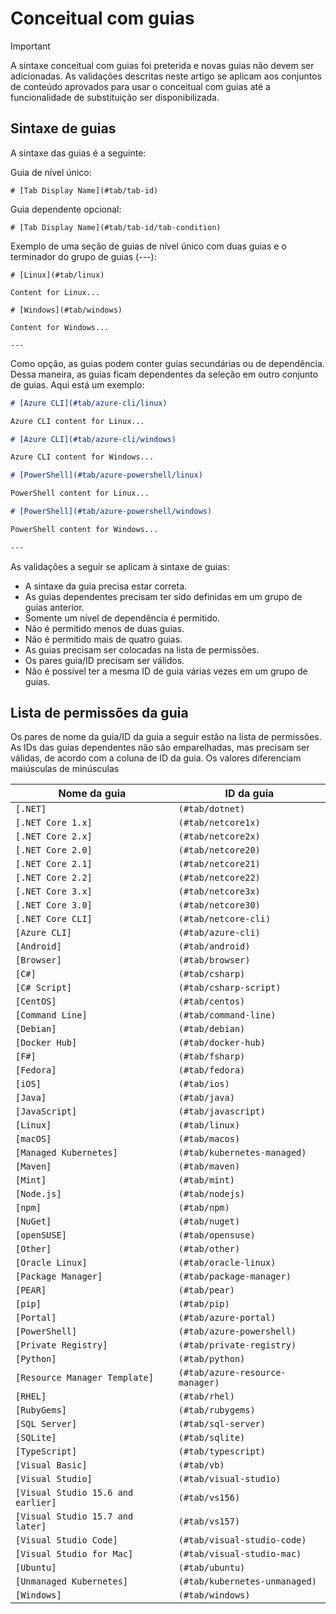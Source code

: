 # <a name="tabbed-conceptual"></a>Conceitual com guias

> [!IMPORTANT]
> A sintaxe conceitual com guias foi preterida e novas guias não devem ser adicionadas. As validações descritas neste artigo se aplicam aos conjuntos de conteúdo aprovados para usar o conceitual com guias até a funcionalidade de substituição ser disponibilizada.

## <a name="tab-syntax"></a>Sintaxe de guias

A sintaxe das guias é a seguinte:

Guia de nível único:

`# [Tab Display Name](#tab/tab-id)`

Guia dependente opcional:

`# [Tab Display Name](#tab/tab-id/tab-condition)`

Exemplo de uma seção de guias de nível único com duas guias e o terminador do grupo de guias (---):

```
# [Linux](#tab/linux)

Content for Linux...

# [Windows](#tab/windows)

Content for Windows...

---
```

Como opção, as guias podem conter guias secundárias ou de dependência. Dessa maneira, as guias ficam dependentes da seleção em outro conjunto de guias. Aqui está um exemplo:

```markdown
# [Azure CLI](#tab/azure-cli/linux)

Azure CLI content for Linux...

# [Azure CLI](#tab/azure-cli/windows)

Azure CLI content for Windows...

# [PowerShell](#tab/azure-powershell/linux)

PowerShell content for Linux...

# [PowerShell](#tab/azure-powershell/windows)

PowerShell content for Windows...

---
```

As validações a seguir se aplicam à sintaxe de guias:

- A sintaxe da guia precisa estar correta.
- As guias dependentes precisam ter sido definidas em um grupo de guias anterior.
- Somente um nível de dependência é permitido.
- Não é permitido menos de duas guias.
- Não é permitido mais de quatro guias.
- As guias precisam ser colocadas na lista de permissões.
- Os pares guia/ID precisam ser válidos.
- Não é possível ter a mesma ID de guia várias vezes em um grupo de guias.

## <a name="tab-whitelist"></a>Lista de permissões da guia

Os pares de nome da guia/ID da guia a seguir estão na lista de permissões. As IDs das guias dependentes não são emparelhadas, mas precisam ser válidas, de acordo com a coluna de ID da guia. Os valores diferenciam maiúsculas de minúsculas

|Nome da guia              |ID da guia            |
|----------------------|------------------|
|`[.NET]`              |`(#tab/dotnet)`   |
|`[.NET Core 1.x]`     |`(#tab/netcore1x)`|
|`[.NET Core 2.x]`     |`(#tab/netcore2x)`|
|`[.NET Core 2.0]`     |`(#tab/netcore20)`|
|`[.NET Core 2.1]`     |`(#tab/netcore21)`|
|`[.NET Core 2.2]`     |`(#tab/netcore22)`|
|`[.NET Core 3.x]`     |`(#tab/netcore3x)`|
|`[.NET Core 3.0]`     |`(#tab/netcore30)`|
|`[.NET Core CLI]`     |`(#tab/netcore-cli)`|
|`[Azure CLI]`         |`(#tab/azure-cli)`|
|`[Android]`           |`(#tab/android)`  |
|`[Browser]`           |`(#tab/browser)`  |
|`[C#]`                |`(#tab/csharp)`   |
|`[C# Script]`         |`(#tab/csharp-script)`|
|`[CentOS]`            |`(#tab/centos)`|
|`[Command Line]`      |`(#tab/command-line)`|
|`[Debian]`            |`(#tab/debian)`|
|`[Docker Hub]`        |`(#tab/docker-hub)`|
|`[F#]`                |`(#tab/fsharp)`|
|`[Fedora]`            |`(#tab/fedora)`|
|`[iOS]`               |`(#tab/ios)`      |
|`[Java]`              |`(#tab/java)`|
|`[JavaScript]`        |`(#tab/javascript)`|
|`[Linux]`             |`(#tab/linux)`    |
|`[macOS]`             |`(#tab/macos)`    |
|`[Managed Kubernetes]`|`(#tab/kubernetes-managed)`|
|`[Maven]`             |`(#tab/maven)`|
|`[Mint]`              |`(#tab/mint)`|
|`[Node.js]`           |`(#tab/nodejs)`|
|`[npm]`               |`(#tab/npm)` |
|`[NuGet]`             |`(#tab/nuget)`|
|`[openSUSE]`          |`(#tab/opensuse)`|
|`[Other]`             |`(#tab/other)` |
|`[Oracle Linux]`      |`(#tab/oracle-linux)`|
|`[Package Manager]`   |`(#tab/package-manager)` |
|`[PEAR]`              |`(#tab/pear)`|
|`[pip]`               |`(#tab/pip)`|
|`[Portal]`            |`(#tab/azure-portal)`    |
|`[PowerShell]`        |`(#tab/azure-powershell)`|
|`[Private Registry]`  |`(#tab/private-registry)`|
|`[Python]`            |`(#tab/python)`|
|`[Resource Manager Template]`|`(#tab/azure-resource-manager)`|
|`[RHEL]`              |`(#tab/rhel)`|
|`[RubyGems]`          |`(#tab/rubygems)`|
|`[SQL Server]`        |`(#tab/sql-server)`|
|`[SQLite]`            |`(#tab/sqlite)`|
|`[TypeScript]`        |`(#tab/typescript)`|
|`[Visual Basic]`      |`(#tab/vb)` |
|`[Visual Studio]`     |`(#tab/visual-studio)`|
|`[Visual Studio 15.6 and earlier]`|`(#tab/vs156)`|
|`[Visual Studio 15.7 and later]`  |`(#tab/vs157)`|
|`[Visual Studio Code]`            |`(#tab/visual-studio-code)`|
|`[Visual Studio for Mac]`         |`(#tab/visual-studio-mac)`|
|`[Ubuntu]`                        |`(#tab/ubuntu)`|
|`[Unmanaged Kubernetes]`          |`(#tab/kubernetes-unmanaged)`|
|`[Windows]`   |`(#tab/windows)`   |